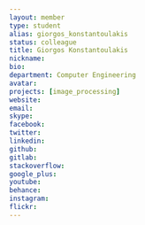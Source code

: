 ```yaml
---
layout: member
type: student
alias: giorgos_konstantoulakis
status: colleague
title: Giorgos Konstantoulakis
nickname:
bio:
department: Computer Engineering
avatar:
projects: [image_processing]
website:
email:
skype:
facebook:
twitter:
linkedin:
github:
gitlab:
stackoverflow:
google_plus:
youtube:
behance:
instagram:
flickr:
---
```

